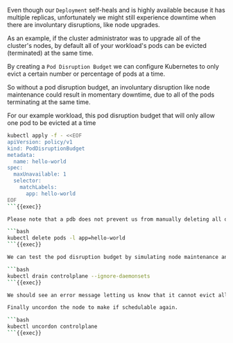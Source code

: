 
Even though our `Deployment` self-heals and is highly available because it has multiple replicas, unfortunately we might still experience downtime when there are involuntary disruptions, like node upgrades.

As an example, if the cluster administrator was to upgrade all of the cluster's nodes, by default all of your workload's pods can be evicted (terminated) at the same time.

By creating a `Pod Disruption Budget` we can configure Kubernetes to only evict a certain number or percentage of pods at a time. 

So without a pod disruption budget, an involuntary disruption like node maintenance could result in momentary downtime, due to all of the pods terminating at the same time.

For our example workload, this pod disruption budget that will only allow one pod to be evicted at a time

```bash
kubectl apply -f - <<EOF
apiVersion: policy/v1
kind: PodDisruptionBudget
metadata:
  name: hello-world
spec:
  maxUnavailable: 1
  selector:
    matchLabels:
      app: hello-world
EOF
```{{exec}}

Please note that a pdb does not prevent us from manually deleting all of the pods at the same time

```bash
kubectl delete pods -l app=hello-world
```{{exec}}

We can test the pod disruption budget by simulating node maintenance and making the node unschedulable.

```bash
kubectl drain controlplane --ignore-daemonsets
```{{exec}}

We should see an error message letting us know that it cannot evict all of our pods.

Finally uncordon the node to make if schedulable again.

```bash
kubectl uncordon controlplane
```{{exec}}